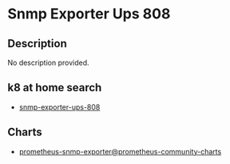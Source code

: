 # Snmp Exporter Ups 808

## Description

No description provided.

## k8 at home search

- [snmp-exporter-ups-808](https://nanne.dev/k8s-at-home-search/#/snmp-exporter-ups-808)

## Charts

- [prometheus-snmp-exporter@prometheus-community-charts](https://prometheus-community.github.io/helm-charts/)
